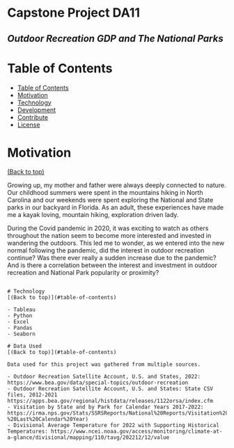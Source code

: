 # Capstone Project DA11
## _Outdoor Recreation GDP and The National Parks_


# Table of Contents

- [Table of Contents](#table-of-contents)
- [Motivation](#motivation)
- [Technology](#technology)
- [Development](#development)
- [Contribute](#contribute)
- [License](#license)

# Motivation
[(Back to top)](#table-of-contents)

Growing up, my mother and father were always deeply connected to nature. Our childhood summers were spent in the mountains hiking in North Carolina and our weekends were spent exploring the National and State parks in our backyard in Florida. As an adult, these experiences have made me a kayak loving, mountain hiking, exploration driven lady. 

During the Covid pandemic in 2020, it was exciting to watch as others throughout the nation seem to become more interested and invested in wandering the outdoors. This led me to wonder, as we entered into the new normal following the pandemic, did the interest in outdoor recreation continue? Was there ever really a sudden increase due to the pandemic? And is there a correlation between the interest and investment in outdoor recreation and National Park popularity or proximity?

```

# Technology
[(Back to top)](#table-of-contents)

- Tableau
- Python
- Excel
- Pandas
- Seaborn

# Data Used
[(Back to top)](#table-of-contents)

Data used for this project was gathered from multiple sources.

- Outdoor Recreation Satellite Account, U.S. and States, 2022: https://www.bea.gov/data/special-topics/outdoor-recreation
- Outdoor Recreation Satellite Account, U.S. and States: State CSV files, 2012-2021 https://apps.bea.gov/regional/histdata/releases/1122orsa/index.cfm
- Visitation by State and by Park for Calendar Years 2017-2022: https://irma.nps.gov/Stats/SSRSReports/National%20Reports/Visitation%20By%20State%20and%20By%20Park%20(2017%20-%20Last%20Calendar%20Year)
- Divisional Average Temperature for 2022 with Supporting Historical Temperatures: https://www.ncei.noaa.gov/access/monitoring/climate-at-a-glance/divisional/mapping/110/tavg/202212/12/value

```